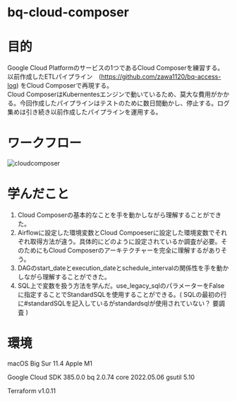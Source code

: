 # bq-cloud-composer

# 目的
Google Cloud Platformのサービスの1つであるCloud Composerを練習する。</br>
以前作成したETLパイプライン　(https://github.com/zawa1120/bq-access-log) をCloud Composerで再現する。</br>
Cloud ComposerはKubernentesエンジンで動いているため、莫大な費用がかかる。今回作成したパイプラインはテストのために数日間動かし、停止する。ログ集めは引き続き以前作成したパイプラインを運用する。

# ワークフロー
![cloudcomposer](https://user-images.githubusercontent.com/58725085/168479731-ffea5bb3-98fc-4204-a3ed-0e12229cf590.png)

# 学んだこと
1. Cloud Composerの基本的なことを手を動かしながら理解することができた。
2. Airflowに設定した環境変数とCloud Compoeserに設定した環境変数でそれぞれ取得方法が違う。具体的にどのように設定されているか調査が必要。そのためにもCloud Composerのアーキテクチャーを完全に理解するがありそう。
3. DAGのstart_dateとexecution_dateとschedule_intervalの関係性を手を動かしながら理解することができた。
4. SQL上で変数を扱う方法を学んだ。use_legacy_sqlのパラメーターをFalseに指定することでStandardSQLを使用することができる。( SQLの最初の行に#standardSQLを記入しているがstandardsqlが使用されていない？ 要調査 )

# 環境

macOS Big Sur 11.4 Apple M1

Google Cloud SDK 385.0.0
bq 2.0.74
core 2022.05.06
gsutil 5.10

Terraform v1.0.11

